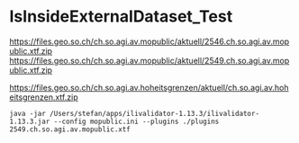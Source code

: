 # IsInsideExternalDataset_Test

https://files.geo.so.ch/ch.so.agi.av.mopublic/aktuell/2546.ch.so.agi.av.mopublic.xtf.zip
https://files.geo.so.ch/ch.so.agi.av.mopublic/aktuell/2549.ch.so.agi.av.mopublic.xtf.zip

https://files.geo.so.ch/ch.so.agi.av.hoheitsgrenzen/aktuell/ch.so.agi.av.hoheitsgrenzen.xtf.zip

```
java -jar /Users/stefan/apps/ilivalidator-1.13.3/ilivalidator-1.13.3.jar --config mopublic.ini --plugins ./plugins  2549.ch.so.agi.av.mopublic.xtf
```
